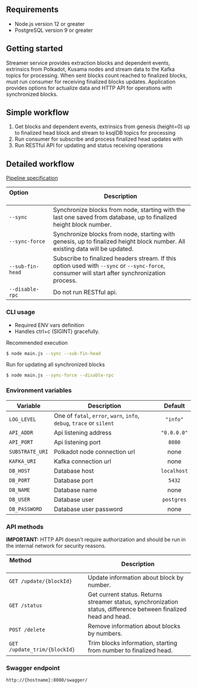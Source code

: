 ## Requirements
* Node.js version 12 or greater
* PostgreSQL version 9 or greater

## Getting started
Streamer service provides extraction blocks and dependent events, extrinsics from Polkadot, Kusama nodes and stream data to the Kafka topics for processing. 
When sent blocks count reached to finalized blocks, must run consumer for receiving finalized blocks updates. 
Application provides options for actualize data and HTTP API for operations with synchronized blocks.

## Simple workflow

1. Get blocks and dependent events, extrinsics from genesis (height=0) up to finalized head block and stream to ksqlDB topics for processing
2. Run consumer for subscribe and process finalized head updates with  
3. Run RESTful API for updating and status receiving operations

## Detailed workflow
[Pipeline specification](docs/SPECS.md)

|  Option &nbsp; &nbsp; &nbsp; &nbsp; &nbsp; &nbsp; &nbsp; &nbsp; &nbsp; &nbsp; &nbsp; &nbsp; &nbsp; &nbsp; &nbsp; &nbsp; &nbsp; &nbsp;| Description |
| -- | -- |
| `--sync` | Synchronize blocks from node, starting with the last one saved from database, up to finalized height block number. |
| `--sync-force` | Synchronize blocks from node, starting with genesis, up to finalized height block number. All existing data will be updated. |
| `--sub-fin-head` | Subscribe to finalized headers stream. If this option used with `--sync` or `--sync-force`, consumer will start after synchronization process. |
| `--disable-rpc`  | Do not run RESTful api. |

### CLI usage
* Required ENV vars definition
* Handles ctrl+c (SIGINT) gracefully.

Recommended execution
```bash
$ node main.js --sync --sub-fin-head
```

Run for updating all synchronized blocks
```bash
$ node main.js --sync-force --disable-rpc
```

### Environment variables 
| Variable | Description | Default |
| -- | -- | :--: |
| `LOG_LEVEL` | One of `fatal`, `error`, `warn`, `info`, `debug`, `trace` or `silent` | `"info"`|
| `API_ADDR` | Api listening address | `"0.0.0.0"`|
| `API_PORT` | Api listening port| `8080` |
| `SUBSTRATE_URI` | Polkadot node connection url | none |
| `KAFKA_URI` | Kafka connection url | none |
| `DB_HOST` | Database host | `localhost` |
| `DB_PORT` | Database port | `5432` |
| `DB_NAME` | Database name | none |
| `DB_USER` | Database user | `postgres` |
| `DB_PASSWORD` | Database user password | none | 


### API methods

**IMPORTANT:** HTTP API doesn't require authorization and should be run in the internal network for security reasons. 

| Method &nbsp; &nbsp; &nbsp; &nbsp; &nbsp; &nbsp; &nbsp; &nbsp; &nbsp; &nbsp; &nbsp; &nbsp; &nbsp; &nbsp; &nbsp; &nbsp; &nbsp; &nbsp;&nbsp; &nbsp; &nbsp; &nbsp; &nbsp; &nbsp; &nbsp;| Description |
| -- | -- |
|`GET /update/{blockId}` | Update information about block by number. |
|`GET /status` | Get current status. Returns streamer status, synchronization status, difference between finalized head and head. |
|`POST /delete` | Remove information about blocks by numbers. |
|`GET /update_trim/{blockId}` | Trim blocks information, starting from number to finalized head. |

### Swagger endpoint

`http://{hostname}:8080/swagger/`
